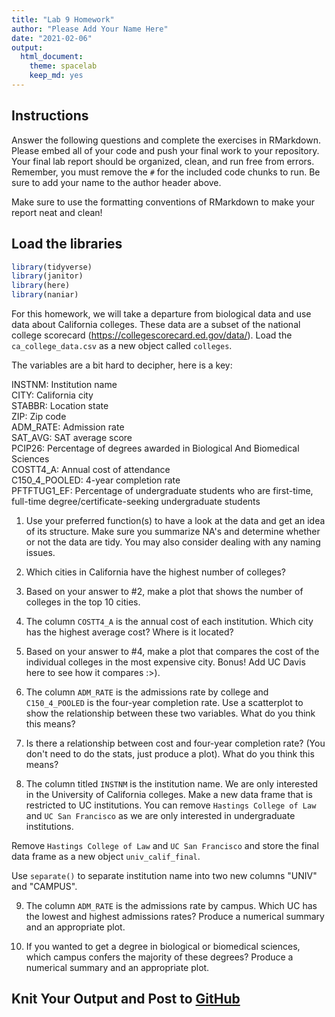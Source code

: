 ```yaml
---
title: "Lab 9 Homework"
author: "Please Add Your Name Here"
date: "2021-02-06"
output:
  html_document: 
    theme: spacelab
    keep_md: yes
---
```




## Instructions
Answer the following questions and complete the exercises in RMarkdown. Please embed all of your code and push your final work to your repository. Your final lab report should be organized, clean, and run free from errors. Remember, you must remove the `#` for the included code chunks to run. Be sure to add your name to the author header above.  

Make sure to use the formatting conventions of RMarkdown to make your report neat and clean!  

## Load the libraries

```r
library(tidyverse)
library(janitor)
library(here)
library(naniar)
```

For this homework, we will take a departure from biological data and use data about California colleges. These data are a subset of the national college scorecard (https://collegescorecard.ed.gov/data/). Load the `ca_college_data.csv` as a new object called `colleges`.


The variables are a bit hard to decipher, here is a key:  

INSTNM: Institution name  
CITY: California city  
STABBR: Location state  
ZIP: Zip code  
ADM_RATE: Admission rate  
SAT_AVG: SAT average score  
PCIP26: Percentage of degrees awarded in Biological And Biomedical Sciences  
COSTT4_A: Annual cost of attendance  
C150_4_POOLED: 4-year completion rate  
PFTFTUG1_EF: Percentage of undergraduate students who are first-time, full-time degree/certificate-seeking undergraduate students  

1. Use your preferred function(s) to have a look at the data and get an idea of its structure. Make sure you summarize NA's and determine whether or not the data are tidy. You may also consider dealing with any naming issues.






2. Which cities in California have the highest number of colleges?


3. Based on your answer to #2, make a plot that shows the number of colleges in the top 10 cities.


4. The column `COSTT4_A` is the annual cost of each institution. Which city has the highest average cost? Where is it located?


5. Based on your answer to #4, make a plot that compares the cost of the individual colleges in the most expensive city. Bonus! Add UC Davis here to see how it compares :>).


6. The column `ADM_RATE` is the admissions rate by college and `C150_4_POOLED` is the four-year completion rate. Use a scatterplot to show the relationship between these two variables. What do you think this means?


7. Is there a relationship between cost and four-year completion rate? (You don't need to do the stats, just produce a plot). What do you think this means?


8. The column titled `INSTNM` is the institution name. We are only interested in the University of California colleges. Make a new data frame that is restricted to UC institutions. You can remove `Hastings College of Law` and `UC San Francisco` as we are only interested in undergraduate institutions.


Remove `Hastings College of Law` and `UC San Francisco` and store the final data frame as a new object `univ_calif_final`.


Use `separate()` to separate institution name into two new columns "UNIV" and "CAMPUS".


9. The column `ADM_RATE` is the admissions rate by campus. Which UC has the lowest and highest admissions rates? Produce a numerical summary and an appropriate plot.




10. If you wanted to get a degree in biological or biomedical sciences, which campus confers the majority of these degrees? Produce a numerical summary and an appropriate plot.




## Knit Your Output and Post to [GitHub](https://github.com/FRS417-DataScienceBiologists)
